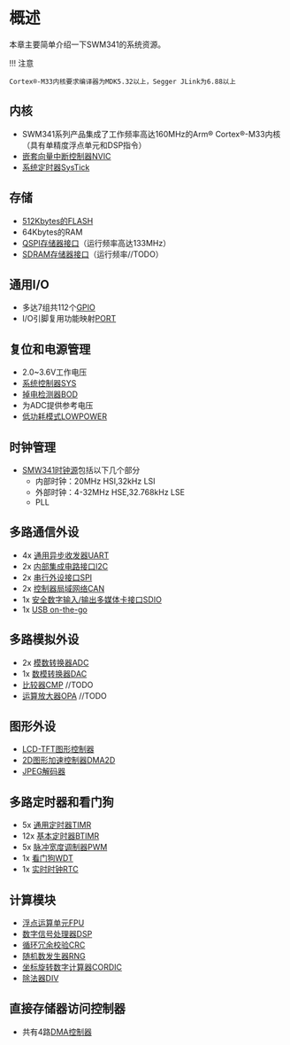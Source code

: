 # 概述
本章主要简单介绍一下SWM341的系统资源。

!!! 注意

    Cortex®-M33内核要求编译器为MDK5.32以上，Segger JLink为6.88以上

## 内核
- SWM341系列产品集成了工作频率高达160MHz的Arm® Cortex®-M33内核（具有单精度浮点单元和DSP指令）
- [嵌套向量中断控制器NVIC](NVIC/主要特性.md)
- [系统定时器SysTick](SYSTICK/主要特性.md)

## 存储
- [512Kbytes的FLASH](FMC/主要特性.md)
- 64Kbytes的RAM
- [QSPI存储器接口](SFC/主要特性.md)（运行频率高达133MHz）
- [SDRAM存储器接口](SDRAM/主要特性.md)（运行频率//TODO）

## 通用I/O
- 多达7组共112个[GPIO](GPIO/主要特性.md)
- I/O引脚复用功能映射[PORT](PORT/主要特性.md)

## 复位和电源管理
- 2.0~3.6V工作电压
- [系统控制器SYS](SYS/主要特性.md)
- [掉电检测器BOD](BOD/主要特性.md)
- 为ADC提供参考电压
- [低功耗模式LOWPOWER](LOWPOWER/主要特性.md)

## 时钟管理
- [SMW341时钟源](CLOCKSOURCE/主要特性.md)包括以下几个部分
    - 内部时钟：20MHz HSI,32kHz LSI
    - 外部时钟：4-32MHz HSE,32.768kHz LSE
    - PLL

## 多路通信外设
- 4x [通用异步收发器UART](UART/主要特性.md)
- 2x [内部集成电路接口I2C](I2C/主要特性.md)
- 2x [串行外设接口SPI](SPI/主要特性.md)
- 2x [控制器局域网络CAN](CAN/主要特性.md)
- 1x [安全数字输入/输出多媒体卡接口SDIO](SDIO/主要特性.md)
- 1x [USB on-the-go](USB/主要特性.md)

## 多路模拟外设
- 2x [模数转换器ADC](ADC/主要特性.md)
- 1x [数模转换器DAC](DAC/主要特性.md)
- [比较器CMP](CMP/主要特性.md) //TODO
- [运算放大器OPA](OPA/主要特性.md) //TODO

## 图形外设
- [LCD-TFT图形控制器](LCD/主要特性.md)
- [2D图形加速控制器DMA2D](DMA2D/主要特性.md)
- [JPEG解码器](JPEG/主要特性.md)

## 多路定时器和看门狗
- 5x [通用定时器TIMR](TIMR/主要特性.md)
- 12x [基本定时器BTIMR](BTIMR/主要特性.md)
- 5x [脉冲宽度调制器PWM](PWM/主要特性.md)
- 1x [看门狗WDT](WDT/主要特性.md)
- 1x [实时时钟RTC](RTC/主要特性.md)

## 计算模块
- [浮点运算单元FPU](FPU/主要特性.md)
- [数字信号处理器DSP](DSP/主要特性.md)
- [循环冗余校验CRC](CRC/主要特性.md)
- [随机数发生器RNG](RNG/主要特性.md)
- [坐标旋转数字计算器CORDIC](CORDIC/主要特性.md)
- [除法器DIV](DIV/主要特性.md)

## 直接存储器访问控制器
- 共有4路[DMA控制器](DMA/主要特性.md)
